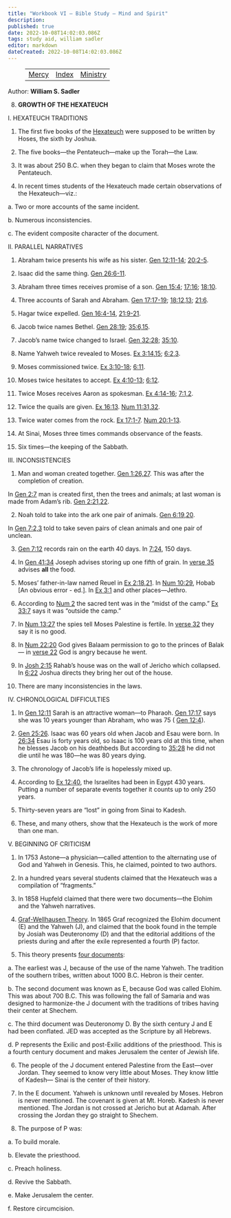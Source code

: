 ```yaml
---
title: "Workbook VI — Bible Study — Mind and Spirit"
description: 
published: true
date: 2022-10-08T14:02:03.086Z
tags: study aid, william sadler
editor: markdown
dateCreated: 2022-10-08T14:02:03.086Z
---
```


<figure class="table chapter-navigator">
	<table>
		<tbody>
		<tr>
			<td><a href="/en/William_S_Sadler/Workbook_6_Bible_Study/Mercy">Mercy</a></td>
			<td><a href="/en/William_S_Sadler/Workbook_6_Bible_Study/Index">Index</a></td>
			<td><a href="/en/William_S_Sadler/Workbook_6_Bible_Study/Ministry">Ministry</a></td>
		</tr>
		</tbody>
	</table>
</figure>

Author: **William S. Sadler**


8. **GROWTH OF THE HEXATEUCH**

I. HEXATEUCH TRADITIONS

1. The first five books of the [Hexateuch](https://en.wikipedia.org/wiki/Hexateuch) were supposed to be written by Hoses, the sixth by Joshua.

2. The five books—the Pentateuch—make up the Torah—the Law.

3. It was about 250 B.C. when they began to claim that Moses wrote the Pentateuch.

4. In recent times students of the Hexateuch made certain observations of the Hexateuch—viz.:

a. Two or more accounts of the same incident.

b. Numerous inconsistencies.

c. The evident composite character of the document.

II. PARALLEL NARRATIVES

1. Abraham twice presents his wife as his sister. [Gen 12:11-14](/en/Bible/Genesis/12#v11); [20:2-5](/en/Bible/Genesis/20#v2).

2. Isaac did the same thing. [Gen 26:6-11](/en/Bible/Genesis/26#v6).

3. Abraham three times receives promise of a son. [Gen 15:4](/en/Bible/Genesis/15#v4); [17:16](/en/Bible/Genesis/17#v16); [18:10](/en/Bible/Genesis/18#v10).

4. Three accounts of Sarah and Abraham. [Gen 17:17-19](/en/Bible/Genesis/17#v17); [18:12,13](/en/Bible/Genesis/18#v12); [21:6](/en/Bible/Genesis/21.htm).

5. Hagar twice expelled. [Gen 16:4-14](/en/Bible/Genesis/16#v4), [21:9-21](/en/Bible/Genesis/21#v9).

6. Jacob twice names Bethel. [Gen 28:19](/en/Bible/Genesis/28#v19); [35:6,15](/en/Bible/Genesis/35#v6).

7. Jacob’s name twice changed to Israel. [Gen 32:28](/en/Bible/Genesis/32#v28); [35:10](/en/Bible/Genesis/35#v10).

8. Name Yahweh twice revealed to Moses. [Ex 3:14,15](/en/Bible/Exodus/3#v14); [6:2,3](/en/Bible/Exodus/6#v2).

9. Moses commissioned twice. [Ex 3:10-18](/en/Bible/Exodus/3#v10); [6:11](/en/Bible/Exodus/6.htm).

10. Moses twice hesitates to accept. [Ex 4:10-13](/en/Bible/Exodus/4#v10); [6:12](/en/Bible/Exodus/6#v12).

11. Twice Moses receives Aaron as spokesman. [Ex 4:14-16](/en/Bible/Exodus/4#v14); [7:1,2](/en/Bible/Exodus/7#v1).

12. Twice the quails are given. [Ex 16:13](/en/Bible/Exodus/16#v13). [Num 11:31,32](/en/Bible/Numbers/11#v31).

13. Twice water comes from the rock. [Ex 17:1-7](/en/Bible/Exodus/17#v1). [Num 20:1-13](/en/Bible/Numbers/20#v1).

14. At Sinai, Moses three times commands observance of the feasts.

15. Six times—the keeping of the Sabbath.

III. INCONSISTENCIES

1. Man and woman created together. [Gen 1:26,27](/en/Bible/Genesis/1#v26). This was after the completion of creation.

In [Gen 2:7](/en/Bible/Genesis/2#v7) man is created first, then the trees and animals; at last woman is made from Adam’s rib. [Gen 2:21,22](/en/Bible/Genesis/2#v21).

2. Noah told to take into the ark one pair of animals. [Gen 6:19,20](/en/Bible/Genesis/6#v19).

In [Gen 7:2,3](/en/Bible/Genesis/7#v2) told to take seven pairs of clean animals and one pair of unclean.

3. [Gen 7:12](/en/Bible/Genesis/7#v2) records rain on the earth 40 days. In [7:24](/en/Bible/Genesis/7#v24), 150 days.

4. In [Gen 41:34](/en/Bible/Genesis/41#v34) Joseph advises storing up one fifth of grain. In [verse 35](/en/Bible/Genesis/41#v35) advises **all** the food.

5. Moses’ father-in-law named Reuel in [Ex 2:18,21](/en/Bible/Exodus/2#v18). In [Num 10:29](/en/Bible/Numbers/10#v29), Hobab \[An obvious error - ed.\]. In [Ex 3:1](/en/Bible/Exodus/3#v1) and other places—Jethro.

6. According to [Num 2](/en/Bible/Numbers/2.htm) the sacred tent was in the “midst of the camp.” [Ex 33:7](/en/Bible/Exodus/33#v7) says it was “outside the camp.”

7. In [Num 13:27](/en/Bible/Numbers/13#v27) the spies tell Moses Palestine is fertile. In [verse 32](/en/Bible/Numbers/13#v32) they say it is no good.

8. In [Num 22:20](/en/Bible/Numbers/22#v20) God gives Balaam permission to go to the princes of Balak— in [verse 22](/en/Bible/Numbers/22#v22) God is angry because he went.

9. In [Josh 2:15](/en/Bible/Joshua/2#v15) Rahab’s house was on the wall of Jericho which collapsed. In [6:22](/en/Bible/Joshua/6#v22) Joshua directs they bring her out of the house.

10. There are many inconsistencies in the laws.

IV. CHRONOLOGICAL DIFFICULTIES

1. In [Gen 12:11](/en/Bible/Genesis/12#v11) Sarah is an attractive woman—to Pharaoh. [Gen 17:17](/en/Bible/Genesis/17#v17) says she was 10 years younger than Abraham, who was 75 ( [Gen 12:4](/en/Bible/Genesis/12#v4)).

2. [Gen 25:26](/en/Bible/Genesis/25#v26). Isaac was 60 years old when Jacob and Esau were born. In [26:34](/en/Bible/Genesis/26#v34) Esau is forty years old, so Isaac is 100 years old at this time, when he blesses Jacob on his deathbeds But according to [35:28](/en/Bible/Genesis/35#v28) he did not die until he was 180—he was 80 years dying.

3. The chronology of Jacob’s life is hopelessly mixed up.

4. According to [Ex 12:40](/en/Bible/Exodus/12#v40), the Israelites had been in Egypt 430 years. Putting a number of separate events together it counts up to only 250 years.

5. Thirty-seven years are “lost” in going from Sinai to Kadesh.

6. These, and many others, show that the Hexateuch is the work of more than one man.

V. BEGINNING OF CRITICISM

1. In 1753 Astone—a physician—called attention to the alternating use of God and Yahweh in Genesis. This, he claimed, pointed to two authors.

2. In a hundred years several students claimed that the Hexateuch was a compilation of “fragments.”

3. In 1858 Hupfeld claimed that there were two documents—the Elohim and the Yahweh narratives.

4. [Graf-Wellhausen Theory](https://en.wikipedia.org/wiki/Documentary_hypothesis). In 1865 Graf recognized the Elohim document (E) and the Yahweh (J), and claimed that the book found in the temple by Josiah was Deuteronomy (D) and that the editorial additions of the priests during and after the exile represented a fourth (P) factor.

5. This theory presents [four documents](https://en.wikipedia.org/wiki/Documentary_hypothesis):

a. The earliest was J, because of the use of the name Yahweh. The tradition of the southern tribes, written about 1000 B.C. Hebron is their center.

b. The second document was known as E, because God was called Elohim. This was about 700 B.C. This was following the fall of Samaria and was designed to harmonize-the J document with the traditions of tribes having their center at Shechem.

c. The third document was Deuteronomy D. By the sixth century J and E had been conflated. JED was accepted as the Scripture by all Hebrews.

d. P represents the Exilic and post-Exilic additions of the priesthood. This is a fourth century document and makes Jerusalem the center of Jewish life.

6. The people of the J document entered Palestine from the East—over Jordan. They seemed to know very little about Moses. They know little of Kadesh— Sinai is the center of their history.

7. In the E document. Yahweh is unknown until revealed by Moses. Hebron is never mentioned. The covenant is given at Mt. Horeb. Kadesh is never mentioned. The Jordan is not crossed at Jericho but at Adamah. After crossing the Jordan they go straight to Shechem.

8. The purpose of P was:

a. To build morale.

b. Elevate the priesthood.

c. Preach holiness.

d. Revive the Sabbath.

e. Make Jerusalem the center.

f. Restore circumcision.


<br>


